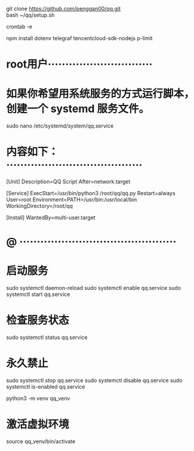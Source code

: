 git clone https://github.com/penggan00/qq.git  
bash ~/qq/setup.sh

crontab -e  

npm install dotenv telegraf tencentcloud-sdk-nodejs p-limit
# root用户······························
# 如果你希望用系统服务的方式运行脚本，创建一个 systemd 服务文件。
sudo nano /etc/systemd/system/qq.service
# 内容如下：·······································
[Unit]
Description=QQ Script
After=network.target

[Service]
ExecStart=/usr/bin/python3 /root/qq/qq.py
Restart=always
User=root
Environment=PATH=/usr/bin:/usr/local/bin
WorkingDirectory=/root/qq

[Install]
WantedBy=multi-user.target
# @ ·············································
# 启动服务
sudo systemctl daemon-reload
sudo systemctl enable qq.service
sudo systemctl start qq.service
# 检查服务状态
sudo systemctl status qq.service

# 永久禁止
sudo systemctl stop qq.service
sudo systemctl disable qq.service
sudo systemctl is-enabled qq.service

python3 -m venv qq_venv
# 激活虚拟环境
source qq_venv/bin/activate


